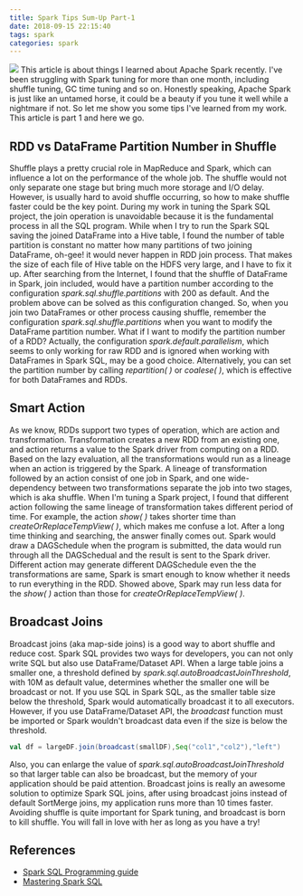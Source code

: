 ```yaml
---
title: Spark Tips Sum-Up Part-1
date: 2018-09-15 22:15:40
tags: spark
categories: spark
---
```

![](http://otmy7guvn.bkt.clouddn.com/blog/background/blurred-background-close-up-coffee-cup.jpg)
This article is about things I learned about Apache Spark recently. I've been struggling with Spark tuning for more than one month, including shuffle tuning, GC time tuning and so on. Honestly speaking, Apache Spark is just like an untamed horse, it could be a beauty if you tune it well while a nightmare if not. So let me show you some tips I've learned from my work. This article is part 1 and here we go.
<!--more-->
## RDD vs DataFrame Partition Number in Shuffle 
Shuffle plays a pretty crucial role in MapReduce and Spark, which can influence a lot on the performance of the whole job. The shuffle would not only separate one stage but bring much more storage and I/O delay. However, is usually hard to avoid shuffle occurring, so how to make shuffle faster could be the key point.
During my work in tuning the Spark SQL project, the join operation is unavoidable because it is the fundamental process in all the SQL program. While when I try to run the Spark SQL saving the joined DataFrame into a Hive table, I found the number of table partition is constant no matter how many partitions of two joining DataFrame, oh-gee! it would never happen in RDD join process. That makes the size of each file of Hive table on the HDFS very large, and I have to fix it up.
After searching from the Internet, I found that the shuffle of DataFrame in Spark, join included, would have a partition number according to the configuration *spark.sql.shuffle.partitions* with 200 as default. And the problem above can be solved as this configuration changed. So, when you join two DataFrames or other process causing shuffle, remember the configuration *spark.sql.shuffle.partitions* when you want to modify the DataFrame partition number. 
What if I want to modify the partition number of a RDD? Actually, the configuration *spark.default.parallelism*, which seems to only working for raw RDD and is ignored when working with DataFrames in Spark SQL, may be a good choice. Alternatively, you can set the partition number by calling *repartition( )* or *coalese( )*, which is effective for both DataFrames and RDDs.

## Smart Action
As we know, RDDs support two types of operation, which are action and transformation. Transformation creates a new RDD from an existing one, and action returns a value to the Spark driver from computing on a RDD. Based on the lazy evaluation, all the transformations would run as a lineage when an action is triggered by the Spark. A lineage of transformation followed by an action consist of one job in Spark, and one wide-dependency between two transformations separate the job into two stages, which is aka shuffle.
When I'm tuning a Spark project, I found that different action following the same lineage of transformation takes different period of time. For example, the action *show( )* takes shorter time than *createOrReplaceTempView( )*, which makes me confuse a lot. After a long time thinking and searching, the answer finally comes out. Spark would draw a DAGSchedule when the program is submitted, the data would run through all the DAGSchedual and the result is sent to the Spark driver. Different action may generate different DAGSchedule even the the transformations are same, Spark is smart enough to know whether it needs to run everything in the RDD. Showed above, Spark may run less data for the *show( )* action than those for *createOrReplaceTempView( )*.

## Broadcast Joins
Broadcast joins (aka map-side joins) is a good way to abort shuffle and reduce cost. Spark SQL provides two ways for developers, you can not only write SQL but also use DataFrame/Dataset API. When a large table joins a smaller one, a threshold defined by *spark.sql.autoBroadcastJoinThreshold*, with 10M as default value, determines whether the smaller one will be broadcast or not. If you use SQL in Spark SQL, as the smaller table size below the threshold, Spark would automatically broadcast it to all executors. However, if you use DataFrame/Dataset API, the *broadcast* function must be imported or Spark wouldn't broadcast data even if the size is below the threshold.
```scala
val df = largeDF.join(broadcast(smallDF),Seq("col1","col2"),"left")
```
Also, you can enlarge the value of *spark.sql.autoBroadcastJoinThreshold* so that larger table can also be broadcast, but the memory of your application should be paid attention. 
Broadcast joins is really an awesome solution to optimize Spark SQL joins, after using broadcast joins instead of default SortMerge joins, my application runs more than 10 times faster. Avoiding shuffle is quite important for Spark tuning, and broadcast is born to kill shuffle. You will fall in love with her as long as you have a try!

## References
* [Spark SQL Programming guide](http://spark.apache.org/docs/latest/sql-programming-guide.html#other-configuration-options)
* [Mastering Spark SQL](https://jaceklaskowski.gitbooks.io/mastering-spark-sql/spark-sql-joins-broadcast.html)
